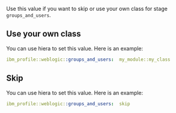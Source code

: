 Use this value if you want to skip or use your own class for stage `groups_and_users`.

## Use your own class

You can use hiera to set this value. Here is an example:

```yaml
ibm_profile::weblogic::groups_and_users:  my_module::my_class
```

## Skip

You can use hiera to set this value. Here is an example:

```yaml
ibm_profile::weblogic::groups_and_users:  skip
```
